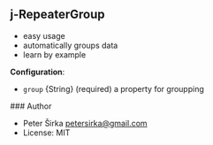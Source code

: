 ## j-RepeaterGroup

- easy usage
- automatically groups data
- learn by example

__Configuration__:

- `group` {String} (required) a property for groupping

### Author

- Peter Širka <petersirka@gmail.com>
- License: MIT